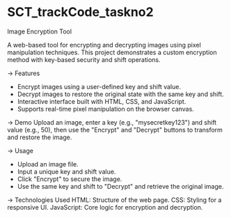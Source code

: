 # SCT_trackCode_taskno2
Image Encryption Tool

A web-based tool for encrypting and decrypting images using pixel manipulation techniques. This project demonstrates a custom encryption method with key-based security and shift operations.

-> Features
- Encrypt images using a user-defined key and shift value.
- Decrypt images to restore the original state with the same key and shift.
- Interactive interface built with HTML, CSS, and JavaScript.
- Supports real-time pixel manipulation on the browser canvas.

-> Demo
Upload an image, enter a key (e.g., "mysecretkey123") and shift value (e.g., 50), then use the "Encrypt" and "Decrypt" buttons to transform and restore the image.

-> Usage
- Upload an image file.
- Input a unique key and shift value.
- Click "Encrypt" to secure the image.
- Use the same key and shift to "Decrypt" and retrieve the original image.

-> Technologies Used
HTML: Structure of the web page.
CSS: Styling for a responsive UI.
JavaScript: Core logic for encryption and decryption.
